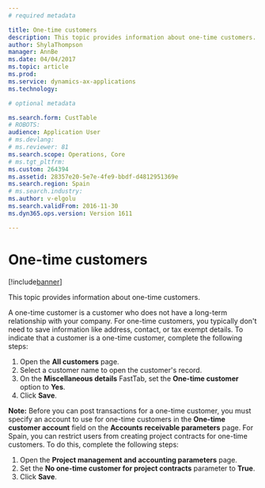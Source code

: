 ```yaml
---
# required metadata

title: One-time customers
description: This topic provides information about one-time customers.  
author: ShylaThompson
manager: AnnBe
ms.date: 04/04/2017
ms.topic: article
ms.prod: 
ms.service: dynamics-ax-applications
ms.technology: 

# optional metadata

ms.search.form: CustTable
# ROBOTS: 
audience: Application User
# ms.devlang: 
# ms.reviewer: 81
ms.search.scope: Operations, Core
# ms.tgt_pltfrm: 
ms.custom: 264394
ms.assetid: 28357e20-5e7e-4fe9-bbdf-d4812951369e
ms.search.region: Spain
# ms.search.industry: 
ms.author: v-elgolu
ms.search.validFrom: 2016-11-30
ms.dyn365.ops.version: Version 1611

---
```


# One-time customers

[!include[banner](../includes/banner.md)]


This topic provides information about one-time customers.  

A one-time customer is a customer who does not have a long-term relationship with your company. For one-time customers, you typically don't need to save information like address, contact, or tax exempt details. To indicate that a customer is a one-time customer, complete the following steps:

1.  Open the **All customers** page.
2.  Select a customer name to open the customer's record.
3.  On the **Miscellaneous details** FastTab, set the **One-time customer** option to **Yes**.
4.  Click **Save**.

**Note:** Before you can post transactions for a one-time customer, you must specify an account to use for one-time customers in the **One-time customer account** field on the **Accounts receivable parameters** page. For Spain, you can restrict users from creating project contracts for one-time customers. To do this, complete the following steps:

1.  Open the **Project management and accounting parameters** page.
2.  Set the **No one-time customer for project contracts** parameter to **True**.
3.  Click **Save**.





